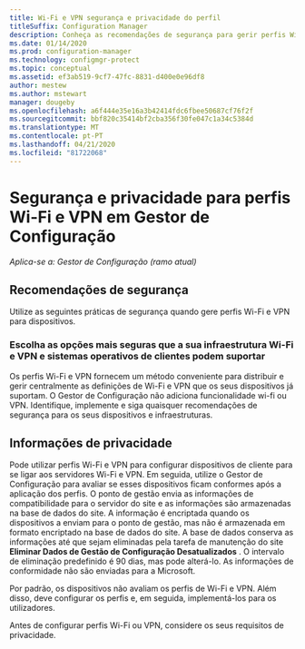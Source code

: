 ```yaml
---
title: Wi-Fi e VPN segurança e privacidade do perfil
titleSuffix: Configuration Manager
description: Conheça as recomendações de segurança para gerir perfis Wi-Fi e VPN para dispositivos em 'Gestor de Configuração'.
ms.date: 01/14/2020
ms.prod: configuration-manager
ms.technology: configmgr-protect
ms.topic: conceptual
ms.assetid: ef3ab519-9cf7-47fc-8831-d400e0e96df8
author: mestew
ms.author: mstewart
manager: dougeby
ms.openlocfilehash: a6f444e35e16a3b42414fdc6fbee50687cf76f2f
ms.sourcegitcommit: bbf820c35414bf2cba356f30fe047c1a34c5384d
ms.translationtype: MT
ms.contentlocale: pt-PT
ms.lasthandoff: 04/21/2020
ms.locfileid: "81722068"
---
```

# <a name="security-and-privacy-for-wi-fi-and-vpn-profiles-in-configuration-manager"></a>Segurança e privacidade para perfis Wi-Fi e VPN em Gestor de Configuração

*Aplica-se a: Gestor de Configuração (ramo atual)*

## <a name="security-recommendations"></a>Recomendações de segurança

Utilize as seguintes práticas de segurança quando gere perfis Wi-Fi e VPN para dispositivos.

### <a name="choose-the-most-secure-options-that-your-wi-fi-and-vpn-infrastructure-and-client-operating-systems-can-support"></a>Escolha as opções mais seguras que a sua infraestrutura Wi-Fi e VPN e sistemas operativos de clientes podem suportar

Os perfis Wi-Fi e VPN fornecem um método conveniente para distribuir e gerir centralmente as definições de Wi-Fi e VPN que os seus dispositivos já suportam. O Gestor de Configuração não adiciona funcionalidade wi-fi ou VPN. Identifique, implemente e siga quaisquer recomendações de segurança para os seus dispositivos e infraestruturas.

## <a name="privacy-information"></a>Informações de privacidade

Pode utilizar perfis Wi-Fi e VPN para configurar dispositivos de cliente para se ligar aos servidores Wi-Fi e VPN. Em seguida, utilize o Gestor de Configuração para avaliar se esses dispositivos ficam conformes após a aplicação dos perfis. O ponto de gestão envia as informações de compatibilidade para o servidor do site e as informações são armazenadas na base de dados do site. A informação é encriptada quando os dispositivos a enviam para o ponto de gestão, mas não é armazenada em formato encriptado na base de dados do site. A base de dados conserva as informações até que sejam eliminadas pela tarefa de manutenção do site **Eliminar Dados de Gestão de Configuração Desatualizados** . O intervalo de eliminação predefinido é 90 dias, mas pode alterá-lo. As informações de conformidade não são enviadas para a Microsoft.

Por padrão, os dispositivos não avaliam os perfis de Wi-Fi e VPN. Além disso, deve configurar os perfis e, em seguida, implementá-los para os utilizadores.  

Antes de configurar perfis Wi-Fi ou VPN, considere os seus requisitos de privacidade.  
